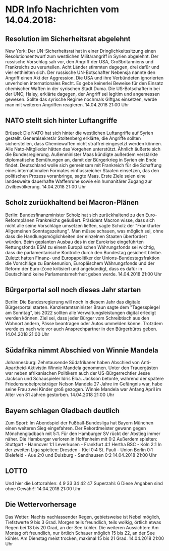 # NDR Info Nachrichten vom 14.04.2018:


## Resolution im Sicherheitsrat abgelehnt
New York: Der UN-Sicherheitsrat hat in einer Dringlichkeitssitzung einen Resolutionsentwurf zum westlichen Militärangriff in Syrien abgelehnt. Der russische Vorschlag sah vor, den Angriff der USA, Großbritanniens und Frankreichs zu verurteilen. Acht Länder stimmten dagegen, drei dafür und vier enthielten sich. Der russische UN-Botschafter Nebensja nannte den Angriff einen Akt der Aggression. Die USA und ihre Verbündeten ignorierten unverholen internationales Recht. Es gebe keinerlei Beweise für den Einsatz chemischer Waffen in der syrischen Stadt Duma. Die US-Botschafterin bei der UNO, Haley, erklärte dagegen, der Angriff sei legitim und angemessen gewesen. Sollte das syrische Regime nochmals Giftgas einsetzen, werde man mit weiteren Angriffen reagieren. 14.04.2018 21:00 Uhr 

## NATO stellt sich hinter Luftangriffe
Brüssel: Die NATO hat sich hinter die westlichen Luftangriffe auf Syrien gestellt. Generalsekretär Stoltenberg erklärte, die Angriffe sollten sicherstellen, dass Chemiewaffen nicht straffrei eingesetzt werden können. Alle Nato-Mitglieder hätten das Vorgehen unterstützt. Ähnlich äußerte sich die Bundesregierung. Außenminister Maas kündigte außerdem verstärkte diplomatische Bemühungen an, damit der Bürgerkrieg in Syrien ein Ende findet. Deutschland wolle sich gemeinsam mit Frankreich für die Schaffung eines internationalen Formates einflussreicher Staaten einsetzen, das den politischen Prozess voranbringe, sagte Maas. Erste Ziele seien eine landesweite dauerhafte Waffenruhe sowie ein humanitärer Zugang zur Zivilbevölkerung. 14.04.2018 21:00 Uhr 

## Scholz zurückhaltend bei Macron-Plänen
Berlin:   Bundesfinanzminister Scholz hat sich zurückhaltend zu den Euro-Reformplänen Frankreichs geäußert. Präsident Macron wisse, dass sich nicht alle seine Vorschläge umsetzen ließen, sagte Scholz der "Frankfurter Allgemeinen Sonntagszeitung". Man müsse schauen, was möglich sei, ohne dass die Handlungsmöglichkeiten der einzelnen Staaten überfordert würden. Beim geplanten Ausbau des in der Eurokrise eingeführten Rettungsfonds ESM zu einem Europäischen Währungsfonds sei wichtig, dass die parlamentarische Kontrolle durch den Bundestag gesichert bleibe. Zuletzt hatten Finanz- und Europapolitiker der Unions-Bundestagsfraktion die Vorschläge zu Bankenunion, Europäischem Währungsfonds und der Reform der Euro-Zone kritisiert und angekündigt, dass es dafür in Deutschland keine Parlamentsmehrheit geben werde. 14.04.2018 21:00 Uhr 

## Bürgerportal soll noch dieses Jahr starten
Berlin: Die Bundesregierung will noch in diesem Jahr das digitale Bürgerportal starten. Kanzleramtsminister Braun sagte dem "Tagesspiegel am Sonntag", bis 2022 sollten alle Verwaltungsleistungen digital erledigt werden können. Ziel sei, dass jeder Bürger vom Schreibtisch aus den Wohnort ändern, Pässe beantragen oder Autos ummelden könne. Trotzdem werde es nach wie vor auch Ansprechpartner in den Bürgerbüros geben. 14.04.2018 21:00 Uhr 

## Südafrika nimmt Abschied von Winnie Mandela
Johannesburg: Zehntausende Südafrikaner haben Abschied von Anti-Apartheid-Aktivistin Winnie Mandela genommen. Unter den Trauergästen war neben afrikanischen Politikern auch der US-Bürgerrechtler Jesse Jackson und Schauspieler Idris Elba. Jackson betonte, während der spätere Friedensnobelpreisträger Nelson Mandela 27 Jahre im Gefängnis war, habe seine Frau zwei Kinder groß gezogen. Winnie Mandela war Anfang April im Alter von 81 Jahren gestorben. 14.04.2018 21:00 Uhr 

## Bayern schlagen Gladbach deutlich
Zum Sport: Im Abendspiel der Fußball-Bundesliga hat Bayern München einen weiteren Sieg eingefahren. Der Rekordmeister gewann gegen Mönchengladbach mit 5:1. Für den Hamburger SV rückt der Abstieg immer näher. Die Hamburger verloren in Hoffenheim mit 0:2
Außerdem spielten:
Stuttgart - Hannover		1:1
Leverkusen - Frankfurt	4:1 Hertha BSC - Köln 2:1 In der zweiten Liga spielten: Dresden - Kiel			0:4
St. Pauli - Union Berlin	0:1
Bielefeld - Aue			2:0
und
Duisburg - Sandhausen	0:2 14.04.2018 21:00 Uhr 

## LOTTO
Und hier die Lottozahlen:
4		9		33		34		42		47
Superzahl:		6
Diese Angaben sind ohne Gewähr!! 14.04.2018 21:00 Uhr 

## Die Wettervorhersage
Das Wetter:
Nachts nachlassender Regen, gebietsweise ist Nebel möglich, Tiefstwerte 9 bis 3 Grad. Morgen teils freundlich, teils wolkig, örtlich etwas Regen bei 13 bis 20 Grad, an der See kühler. Die weiteren Aussichten:
Am Montag oft freundlich, nur örtlich Schauer möglich 15 bis 22, an der See kühler. Am Dienstag meist trocken, maximal 15 bis 21 Grad. 14.04.2018 21:00 Uhr 
